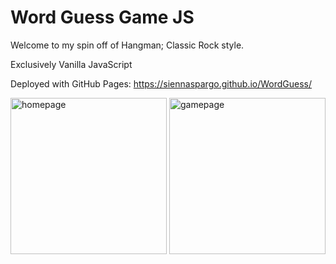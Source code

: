 # Word Guess Game JS
Welcome to my spin off of Hangman; Classic Rock style.

Exclusively Vanilla JavaScript

Deployed with GitHub Pages: https://siennaspargo.github.io/WordGuess/


<p align="left">
  <img src="https://i.ibb.co/qgDDtLb/Screen-Shot-2019-06-28-at-7-25-52-PM.jpg" width="250" title="homepage">
  <img src="https://i.ibb.co/vwYpSfp/Screen-Shot-2019-06-28-at-7-26-02-PM.jpg" width="250" title="gamepage">
</p>
